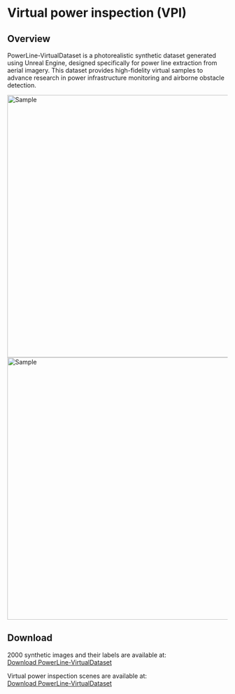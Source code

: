 # Virtual power inspection (VPI)

## Overview
PowerLine-VirtualDataset is a photorealistic synthetic dataset generated using Unreal Engine, designed specifically for power line extraction from aerial imagery. This dataset provides high-fidelity virtual samples to advance research in power infrastructure monitoring and airborne obstacle detection.

<img src="sample.jpg" alt="Sample" width="600" title="Sample">

<img src="weather-.jpg" alt="Sample" width="600" title="Sample">

## Download
2000 synthetic images and their labels are available at:  
[Download PowerLine-VirtualDataset](Your_Download_Link_Here)  

Virtual power inspection scenes are available at:  
[Download PowerLine-VirtualDataset](Your_Download_Link_Here)  
